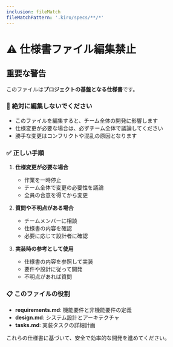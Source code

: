 ```yaml
---
inclusion: fileMatch
fileMatchPattern: '.kiro/specs/**/*'
---
```


# ⚠️ 仕様書ファイル編集禁止

## 重要な警告

このファイルは**プロジェクトの基盤となる仕様書**です。

### 🚫 絶対に編集しないでください

- このファイルを編集すると、チーム全体の開発に影響します
- 仕様変更が必要な場合は、必ずチーム全体で議論してください
- 勝手な変更はコンフリクトや混乱の原因となります

### ✅ 正しい手順

1. **仕様変更が必要な場合**
   - 作業を一時停止
   - チーム全体で変更の必要性を議論
   - 全員の合意を得てから変更

2. **質問や不明点がある場合**
   - チームメンバーに相談
   - 仕様書の内容を確認
   - 必要に応じて設計者に確認

3. **実装時の参考として使用**
   - 仕様書の内容を参照して実装
   - 要件や設計に従って開発
   - 不明点があれば質問

### 📋 このファイルの役割

- **requirements.md**: 機能要件と非機能要件の定義
- **design.md**: システム設計とアーキテクチャ
- **tasks.md**: 実装タスクの詳細計画

これらの仕様書に基づいて、安全で効率的な開発を進めてください。